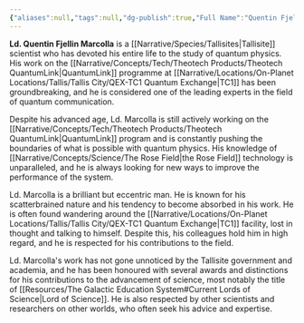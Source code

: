```yaml
---
{"aliases":null,"tags":null,"dg-publish":true,"Full Name":"Quentin Fjellin Marcolla","Role":"Tree","Species":"Tallisite","Gender":"Cis Man","Pronouns":"he/him","permalink":"/narrative/characters/the-exchange/quentin-marcolla/","dgPassFrontmatter":true}
---
```


**Ld. Quentin Fjellin Marcolla** is a [[Narrative/Species/Tallisites\|Tallisite]] scientist who has devoted his entire life to the study of quantum physics. His work on the [[Narrative/Concepts/Tech/Theotech Products/Theotech QuantumLink\|QuantumLink]] programme at [[Narrative/Locations/On-Planet Locations/Tallis/Tallis City/QEX-TC1 Quantum Exchange\|TC1]] has been groundbreaking, and he is considered one of the leading experts in the field of quantum communication.

Despite his advanced age, Ld. Marcolla is still actively working on the [[Narrative/Concepts/Tech/Theotech Products/Theotech QuantumLink\|QuantumLink]] program and is constantly pushing the boundaries of what is possible with quantum physics. His knowledge of [[Narrative/Concepts/Science/The Rose Field\|the Rose Field]] technology is unparalleled, and he is always looking for new ways to improve the performance of the system.

Ld. Marcolla is a brilliant but eccentric man. He is known for his scatterbrained nature and his tendency to become absorbed in his work. He is often found wandering around the [[Narrative/Locations/On-Planet Locations/Tallis/Tallis City/QEX-TC1 Quantum Exchange\|TC1]] facility, lost in thought and talking to himself. Despite this, his colleagues hold him in high regard, and he is respected for his contributions to the field.

Ld. Marcolla's work has not gone unnoticed by the Tallisite government and academia, and he has been honoured with several awards and distinctions for his contributions to the advancement of science, most notably the title of [[Resources/The Galactic Education System#Current Lords of Science\|Lord of Science]]. He is also respected by other scientists and researchers on other worlds, who often seek his advice and expertise.
